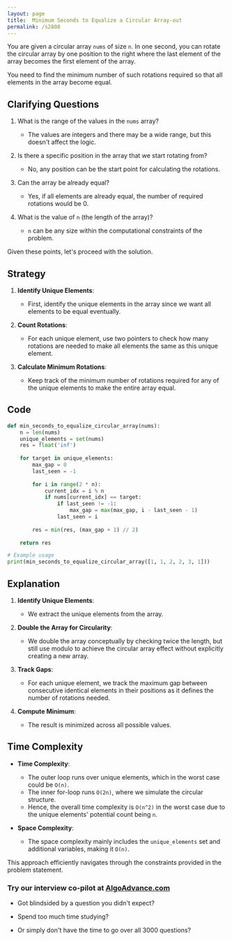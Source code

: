 ```yaml
---
layout: page
title:  Minimum Seconds to Equalize a Circular Array-out
permalink: /s2808
---
```


You are given a circular array `nums` of size `n`. In one second, you can rotate the circular array by one position to the right where the last element of the array becomes the first element of the array.

You need to find the minimum number of such rotations required so that all elements in the array become equal. 

## Clarifying Questions

1. What is the range of the values in the `nums` array?
   - The values are integers and there may be a wide range, but this doesn't affect the logic.
  
2. Is there a specific position in the array that we start rotating from?
   - No, any position can be the start point for calculating the rotations.

3. Can the array be already equal?
   - Yes, if all elements are already equal, the number of required rotations would be 0.

4. What is the value of `n` (the length of the array)?
   - `n` can be any size within the computational constraints of the problem.

Given these points, let's proceed with the solution.

## Strategy

1. **Identify Unique Elements**:
   - First, identify the unique elements in the array since we want all elements to be equal eventually.

2. **Count Rotations**:
   - For each unique element, use two pointers to check how many rotations are needed to make all elements the same as this unique element.
   
3. **Calculate Minimum Rotations**:
   - Keep track of the minimum number of rotations required for any of the unique elements to make the entire array equal.

## Code

```python
def min_seconds_to_equalize_circular_array(nums):
    n = len(nums)
    unique_elements = set(nums)
    res = float('inf')
    
    for target in unique_elements:
        max_gap = 0
        last_seen = -1
        
        for i in range(2 * n):
            current_idx = i % n
            if nums[current_idx] == target:
                if last_seen != -1:
                    max_gap = max(max_gap, i - last_seen - 1)
                last_seen = i
        
        res = min(res, (max_gap + 1) // 2)
    
    return res

# Example usage
print(min_seconds_to_equalize_circular_array([1, 1, 2, 2, 3, 1]))
```

## Explanation

1. **Identify Unique Elements**:
   - We extract the unique elements from the array.

2. **Double the Array for Circularity**:
   - We double the array conceptually by checking twice the length, but still use modulo to achieve the circular array effect without explicitly creating a new array.

3. **Track Gaps**:
   - For each unique element, we track the maximum gap between consecutive identical elements in their positions as it defines the number of rotations needed.

4. **Compute Minimum**:
   - The result is minimized across all possible values.

## Time Complexity

- **Time Complexity**:
  - The outer loop runs over unique elements, which in the worst case could be `O(n)`.
  - The inner for-loop runs `O(2n)`, where we simulate the circular structure.
  - Hence, the overall time complexity is `O(n^2)` in the worst case due to the unique elements' potential count being `n`.

- **Space Complexity**:
  - The space complexity mainly includes the `unique_elements` set and additional variables, making it `O(n)`.

This approach efficiently navigates through the constraints provided in the problem statement.


### Try our interview co-pilot at [AlgoAdvance.com](https://algoAdvance.com)

- Got blindsided by a question you didn't expect?

- Spend too much time studying?

- Or simply don't have the time to go over all 3000 questions?

